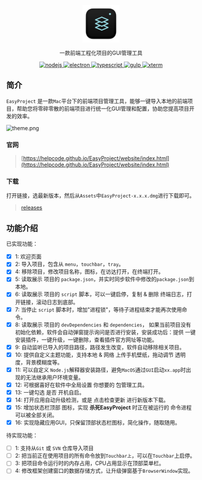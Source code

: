 <p align="center">
    <img style="width: 100px;height: 100px;" src="./website/img/logo.png"/>
</p>
<p align="center">
  一款前端工程化项目的GUI管理工具
</p>
<p align="center">
  <a href="https://nodejs.org/en/download/">
    <img src="https://img.shields.io/badge/node.js-v14.19.0-blue.svg" alt="nodejs">
  </a>
  <a href="https://www.electronjs.org/">
    <img src="https://img.shields.io/badge/electron-v13.5.1-brightgreen" alt="electron">
  </a>
  <a href="https://www.typescriptlang.org/">
    <img src="https://img.shields.io/badge/typescript-v4.4.4-blue" alt="typescript">
  </a>
  <a href="https://gulpjs.com/">
    <img src="https://img.shields.io/badge/gulp-v4.0.2-orange" alt="gulp">
  </a>
  <a href="https://xtermjs.org/">
    <img src="https://img.shields.io/badge/xterm-v4.9.0-brightgreen" alt="xterm">
  </a>
</p>

## 简介

`EasyProject` 是一款`Mac`平台下的前端项目管理工具，能够一键导入本地的前端项目，帮助您将零碎零散的前端项目进行统一化GUI管理和配置，协助您提高项目开发的效率。

![theme.png](./website/img/theme.png)

### 官网

> [https://helpcode.github.io/EasyProject/website/index.html](https://helpcode.github.io/EasyProject/website/index.html)

### 下载

打开链接，选最新版本，然后从`Assets`中`EasyProject-x.x.x.dmg`进行下载即可。

> [releases](https://github.com/helpcode/EasyProject/releases)

## 功能介绍

已实现功能：

- [x] 1: 欢迎页面
- [x] 2: 导入项目，包含从 `menu`，`touchbar`，`tray`。
- [x] 4: 移除项目，修改项目名称，图标，在访达打开，在终端打开。
- [x] 5: 读取展示 项目的 `package.json`，并实时同步软件中修改的`package.json`到本地。
- [x] 6: 读取展示 项目的 `script` 脚本，可以一键启停，复制 & 删除 终端日志，打开链接，滚动日志到底部。
- [x] 7: 当停止 `script` 脚本时，增加"进程锁"，等待子进程结束才能再次使用命令。
- [x] 8: 读取展示 项目的 `devDependencies` 和 `dependencies`， 如果当前项目没有初始化依赖，软件会自动弹窗提示询问是否进行安装，安装成功后：提供 一键安装插件，一键升级，一键删除，查看插件官方网址等功能。
- [x] 9: 自动监听已导入的项目路径，路径发生改变，软件自动移除相关项目。
- [x] 10: 提供自定义主题功能，支持本地 & 网络 上传手机壁纸，拖动调节 透明度，背景模糊度等。
- [x] 11: 可以自定义 `Node.js`解释器安装路径，避免`MacOS`通过`GUI`启动`xx.app`时出现的无法继承用户环境变量。
- [x] 12: 可根据喜好在软件中全局设置 你想要的 包管理工具。
- [x] 13: 一键勾选 是否 开机自启。
- [x] 14: 打开应用自动升级检测，或是 点击检查更新 进行新版本下载。
- [x] 15: 增加状态栏顶部 图标，实现 **杀死EasyProject** 时正在被运行的 命令进程 可以被全部关闭。
- [x] 16: 实现隐藏应用GUI，只保留顶部状态栏图标，简化操作，随取随用。

待实现功能：

- [ ] 1: 支持从`Git` 或 `SVN` 仓库导入项目
- [ ] 2: 把当前正在使用项目的所有命令放到`Touchbar上`，可以在`Touchbar`上启停。
- [ ] 3: 把项目命令运行时的内存占用，CPU占用显示在顶部菜单栏。
- [ ] 4: 修改框架创建窗口的数据存储方式，让升级弹窗基于`BrowserWindow`实现。
